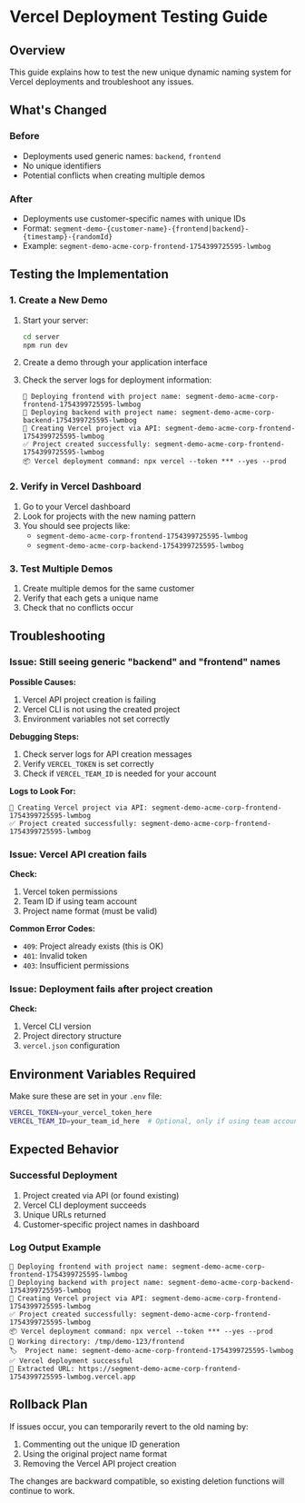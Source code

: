 # Vercel Deployment Testing Guide

## Overview

This guide explains how to test the new unique dynamic naming system for Vercel deployments and troubleshoot any issues.

## What's Changed

### Before
- Deployments used generic names: `backend`, `frontend`
- No unique identifiers
- Potential conflicts when creating multiple demos

### After
- Deployments use customer-specific names with unique IDs
- Format: `segment-demo-{customer-name}-{frontend|backend}-{timestamp}-{randomId}`
- Example: `segment-demo-acme-corp-frontend-1754399725595-lwmbog`

## Testing the Implementation

### 1. Create a New Demo

1. Start your server:
   ```bash
   cd server
   npm run dev
   ```

2. Create a demo through your application interface

3. Check the server logs for deployment information:
   ```
   🚀 Deploying frontend with project name: segment-demo-acme-corp-frontend-1754399725595-lwmbog
   🚀 Deploying backend with project name: segment-demo-acme-corp-backend-1754399725595-lwmbog
   🔧 Creating Vercel project via API: segment-demo-acme-corp-frontend-1754399725595-lwmbog
   ✅ Project created successfully: segment-demo-acme-corp-frontend-1754399725595-lwmbog
   📦 Vercel deployment command: npx vercel --token *** --yes --prod
   ```

### 2. Verify in Vercel Dashboard

1. Go to your Vercel dashboard
2. Look for projects with the new naming pattern
3. You should see projects like:
   - `segment-demo-acme-corp-frontend-1754399725595-lwmbog`
   - `segment-demo-acme-corp-backend-1754399725595-lwmbog`

### 3. Test Multiple Demos

1. Create multiple demos for the same customer
2. Verify that each gets a unique name
3. Check that no conflicts occur

## Troubleshooting

### Issue: Still seeing generic "backend" and "frontend" names

**Possible Causes:**
1. Vercel API project creation is failing
2. Vercel CLI is not using the created project
3. Environment variables not set correctly

**Debugging Steps:**
1. Check server logs for API creation messages
2. Verify `VERCEL_TOKEN` is set correctly
3. Check if `VERCEL_TEAM_ID` is needed for your account

**Logs to Look For:**
```
🔧 Creating Vercel project via API: segment-demo-acme-corp-frontend-1754399725595-lwmbog
✅ Project created successfully: segment-demo-acme-corp-frontend-1754399725595-lwmbog
```

### Issue: Vercel API creation fails

**Check:**
1. Vercel token permissions
2. Team ID if using team account
3. Project name format (must be valid)

**Common Error Codes:**
- `409`: Project already exists (this is OK)
- `401`: Invalid token
- `403`: Insufficient permissions

### Issue: Deployment fails after project creation

**Check:**
1. Vercel CLI version
2. Project directory structure
3. `vercel.json` configuration

## Environment Variables Required

Make sure these are set in your `.env` file:

```bash
VERCEL_TOKEN=your_vercel_token_here
VERCEL_TEAM_ID=your_team_id_here  # Optional, only if using team account
```

## Expected Behavior

### Successful Deployment
1. Project created via API (or found existing)
2. Vercel CLI deployment succeeds
3. Unique URLs returned
4. Customer-specific project names in dashboard

### Log Output Example
```
🚀 Deploying frontend with project name: segment-demo-acme-corp-frontend-1754399725595-lwmbog
🚀 Deploying backend with project name: segment-demo-acme-corp-backend-1754399725595-lwmbog
🔧 Creating Vercel project via API: segment-demo-acme-corp-frontend-1754399725595-lwmbog
✅ Project created successfully: segment-demo-acme-corp-frontend-1754399725595-lwmbog
📦 Vercel deployment command: npx vercel --token *** --yes --prod
📁 Working directory: /tmp/demo-123/frontend
🏷️  Project name: segment-demo-acme-corp-frontend-1754399725595-lwmbog
✅ Vercel deployment successful
🔗 Extracted URL: https://segment-demo-acme-corp-frontend-1754399725595-lwmbog.vercel.app
```

## Rollback Plan

If issues occur, you can temporarily revert to the old naming by:

1. Commenting out the unique ID generation
2. Using the original project name format
3. Removing the Vercel API project creation

The changes are backward compatible, so existing deletion functions will continue to work. 
